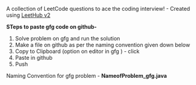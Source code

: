 A collection of LeetCode questions to ace the coding interview! - Created using [LeetHub v2](https://github.com/arunbhardwaj/LeetHub-2.0)

<strong>STeps to paste gfg  code on github-</strong>
1. Solve problem on gfg and run the solution 
2. Make a file on github as per the naming convention given down below
3. Copy to Clipboard (option on editor in gfg ) - click
4. Paste in github
5. Push 

Naming Convention for gfg problem - <strong>NameofProblem_gfg.java</strong> 


